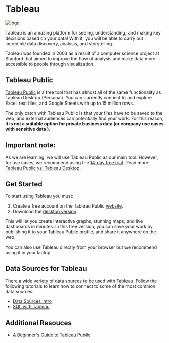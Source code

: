 # Tableau

![logo](https://1000marche.net/wp-content/uploads/2022/04/Tableau-Logo-2048x1152.png)

Tableau is an amazing platform for seeing, understanding, and making key decisions based on your data! With it, you will be able to carry out incredible data discovery, analysis, and storytelling.

Tableau was founded in 2003 as a result of a computer science project at Stanford that aimed to improve the flow of analysis and make data more accessible to people through visualization.


## Tableau Public
[Tableau Public](https://public.tableau.com/app/discover) is a free tool that has almost all of the same functionality as Tableau Desktop (Personal). You can currently connect to and explore Excel, text files, and Google Sheets with up to 15 million rows.


The only catch with Tableau Public is that your files have to be saved to the web, and external audiences can potentially find your work. For this reason, **it is not a suitable option for private business data (or company use cases with sensitive data ).**

## Important note:
As we are learning, we will use Tableau Public as our main tool. However, for use cases, we recommend using the [14-day free trial](https://www.tableau.com/products/trial). Read more: [Tableau Public vs. Tableau Desktop](https://www.geeksforgeeks.org/tableau-public-vs-tableau-desktop/).

## Get Started

To start using Tableau you must:
1. Create a free account on the Tableau Public [website](https://public.tableau.com/app/discover).
2. Download the [desktop version](https://www.tableau.com/products/public/download).

This will let you create interactive graphs, stunning maps, and live dashboards in minutes. 
In this free version, you can save your work by publishing it to your Tableau Public profile, and share it anywhere on the web.

You can  also use Tableau directly from your browser but we recommend using it in your laptop. 


## Data Sources for Tableau

There a wide variety of data sources to be used with Tableau. Follow the following tutorials to learn how to connect to some of the most common data sources:

* [Data Sources Intro](https://www.tableau.com/drive/data-sources-intro)
* [SQL with Tableau](https://www.datacamp.com/tutorial/sql-tableau)


## Additional Resouces

- [A Beginner's Guide to Tableau Public](https://www.tableau.com/community/blog/2022/9/beginners-guide-tableau-public)